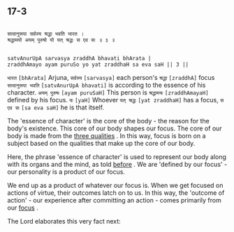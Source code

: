 ## 17-3


```shloka-sa

सत्वानुरूपा सर्वस्य श्रद्धा भवति भारत ।
श्रद्धामयो अयम् पुरुषो यो यत् श्रद्धः स एव सः ॥ ३ ॥

```
```shloka-sa-hk

satvAnurUpA sarvasya zraddhA bhavati bhArata |
zraddhAmayo ayam puruSo yo yat zraddhaH sa eva saH || 3 ||

```
`भारत` `[bhArata]` Arjuna, `सर्वस्य` `[sarvasya]` each person's `श्रद्धा` `[zraddhA]` focus `सत्वानुरूपा भवति` `[satvAnurUpA bhavati]` is according to the essence of his character. `अयम् पुरुषः` `[ayam puruSaH]` This person is `श्रद्धामयः` `[zraddhAmayaH]` defined by his focus. `यः` `[yaH]` Whoever `यत् श्रद्धः` `[yat zraddhaH]` has a focus, `स एव सः` `[sa eva saH]` he is that itself.

The 'essence of character' is the core of the body - the reason for the body's existence. This core of our body shapes our focus. The core of our body is made from the 
[three qualities](2-45_to_2-46.md#satva_rajas_tamas)
. In this way, focus is born on a subject based on the qualities that make up the core of our body.

Here, the phrase 'essence of character' is used to represent our body along with its organs and the mind, as told 
[before](13-29.md)
. We are 'defined by our focus' - our personality is a product of our focus. 

We end up as a product of whatever our focus is. When we get focused on actions of virtue, their outcomes latch on to us. In this way, the 'outcome of action' - our experience after committing an action - comes primarily from our 
[focus](17-2.md#shraddha_focus)
.

The Lord elaborates this very fact next:


